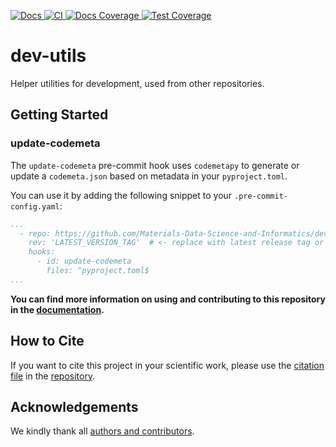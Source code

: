 [
![Docs](https://img.shields.io/badge/read-docs-success)
](https://materials-data-science-and-informatics.github.io/dev-utils)
[
![CI](https://img.shields.io/github/actions/workflow/status/Materials-Data-Science-and-Informatics/dev-utils/ci.yml?branch=main&label=CI)
](https://github.com/Materials-Data-Science-and-Informatics/dev-utils/actions?query=workflow:ci)
[
![Docs Coverage](https://materials-data-science-and-informatics.github.io/dev-utils/main/interrogate_badge.svg)
](https://materials-data-science-and-informatics.github.io/dev-utils)
[
![Test Coverage](https://materials-data-science-and-informatics.github.io/dev-utils/main/coverage_badge.svg)
](https://materials-data-science-and-informatics.github.io/dev-utils/main/coverage)

<!-- --8<-- [start:abstract] -->
# dev-utils

Helper utilities for development, used from other repositories.

<!-- --8<-- [end:abstract] -->
<!-- --8<-- [start:quickstart] -->

## Getting Started

### update-codemeta

The `update-codemeta` pre-commit hook uses `codemetapy` to generate or update
a `codemeta.json` based on metadata in your `pyproject.toml`.

You can use it by adding the following snippet to your `.pre-commit-config.yaml`:

```yaml
...
  - repo: https://github.com/Materials-Data-Science-and-Informatics/dev-utils
    rev: 'LATEST_VERSION_TAG'  # <- replace with latest release tag or commit hash
    hooks:
      - id: update-codemeta
        files: ^pyproject.toml$
...
```
<!-- --8<-- [end:quickstart] -->

**You can find more information on using and contributing to this repository in the
[documentation](https://materials-data-science-and-informatics.github.io/dev-utils).**

<!-- --8<-- [start:citation] -->

## How to Cite

If you want to cite this project in your scientific work,
please use the [citation file](https://citation-file-format.github.io/)
in the [repository](https://github.com/Materials-Data-Science-and-Informatics/dev-utils/blob/main/CITATION.cff).

<!-- --8<-- [end:citation] -->
<!-- --8<-- [start:acknowledgements] -->

## Acknowledgements

We kindly thank all
[authors and contributors](https://materials-data-science-and-informatics.github.io/dev-utils/main/credits).


<!-- --8<-- [end:acknowledgements] -->
